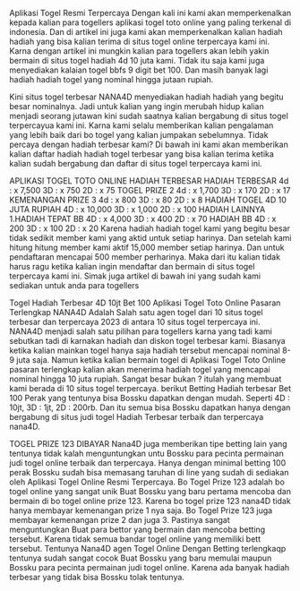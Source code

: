 
Aplikasi Togel Resmi Terpercaya Dengan kali ini kami akan memperkenalkan kepada kalian para togellers aplikasi togel toto online yang paling terkenal di indonesia. Dan di artikel ini juga kami akan memperkenalkan kalian hadiah hadiah yang bisa kalian terima di situs togel online terpercaya kami ini. Karna dengan artikel ini mungkin kalian para togellers akan lebih yakin bermain di situs togel hadiah 4d 10 juta kami. Tidak itu saja kami juga menyediakan kalaian togel bbfs 9 digit bet 100. Dan masih banyak lagi hadiah hadiah togel yang nominal hingga jutaan rupiah.


Kini situs togel terbesar NANA4D menyediakan hadiah hadiah yang begitu besar nominalnya. Jadi untuk kalian yang ingin merubah hidup kalian menjadi seorang jutawan kini sudah saatnya kalian bergabung di situs togel terpercayua kami ini. Karna kami selalu memberikan kalian pengalaman yang lebih baik dari bo togel yang kalian jumpakan sebelumnya. Tidak percaya dengan hadiah terbesar kami? Di bawah ini kami akan memberikan kalian daftar hadiah hadiah togel terbesar yang bisa kalian terima ketika kalian sudah bergabung dan daftar di situs togel terpercaya kami ini.

APLIKASI TOGEL TOTO ONLINE HADIAH TERBESAR
HADIAH TERBESAR
4d : x 7,500
3D : x 750
2D : x 75
TOGEL PRIZE 2
4d : x 1,700
3D : x 170
2D : x 17
KEMENANGAN PRIZE 3
4d : x 800
3D : x 80
2D : x 8
HADIAH TOGEL 4D 10 JUTA RUPIAH
4D : x 10,000
3D : x 1,000
2D : x 100
HADIAH LAINNYA 1.HADIAH TEPAT BB
4D : x 4,000
3D : x 400
2D : x 70
HADIAH BB
4D : x 200
3D : x 100
2D : x 20
Karena hadiah hadiah togel kami yang begitu besar tidak sedikit member kami yang aktid untuk setiap harinya. Dan setelah kami hitung hitung member kami aktif 15,000 member setiap harinya. Dan untuk pendaftaran mencapai 500 member perharinya. Maka dari itu kalian tidak harus ragu ketika kalian ingin mendaftar dan bermain di situs togel terpercaya kami ini. Simak juga artikel di bawah ini yang sudah kami sediakan untuk anda para togellers

Togel Hadiah Terbesar 4D 10jt Bet 100
Aplikasi Togel Toto Online Pasaran Terlengkap NANA4D Adalah Salah satu agen togel dari 10 situs togel terbesar dan terpercaya 2023 di antara 10 situs togel terpercaya ini. NANA4D menjadi salah satu pilihan para togellers karna yang tadi kami sebutkan tadi di karnakan hadiah dan diskon togel terbesar kami. Biasanya ketika kalian mainkan togel hanya saja hadiah tersebut mencapai nominal 8-9 juta saja. Namun ketika kalian bermain togel di Aplikasi Togel Toto Online pasaran terlengkap kalian akan menerima hadiah togel yang mencapai nominal hingga 10 juta rupiah. Sangat besar bukan ? itulah yang membuat kami berada di 10 situs togel terpercaya.
berikut Betting Hadiah terbesar Bet 100 Perak yang tentunya bisa Bossku dapatkan dengan mudah. Seperti 4D : 10jt, 3D : 1jt, 2D : 200rb. Dan itu semua bisa Bossku dapatkan hanya dengan bergabung di situs judi togel Hadiah Terbesar terbaik dan terpercaya nana4D.

TOGEL PRIZE 123 DIBAYAR 
Nana4D juga memberikan tipe betting lain yang tentunya tidak kalah menguntungkan untu Bossku para pecinta permainan judi togel online terbaik dan terpercaya. Hanya dengan minimal betting 100 perak Bossku sudah bisa memasang taruhan di line yang sudah di sediakan oleh Aplikasi Togel Online Resmi Terpercaya. Bo Togel Prize 123 adalah bo togel online yang sangat unik Buat Bossku yang baru pertama mencoba dan bermain di bo togel online prize 123. Karena bo togel prize 123 nana4D tidak hanya membayar kemenangan prize 1 nya saja. Bo Togel Prize 123 juga membayar kemenangan prize 2 dan juga 3. Pastinya sangat menguntungkan Buat para bettor yang bermain dan mencoba betting tersebut.
Karena tidak semua bandar togel online yang memiliki bett tersebut. Tentunya Nana4D agen Togel Online Dengan Betting terlengkaqp tentunya sudah sangat cocok Buat Bossku yang baru memulai maupun Bossku para pecinta permainan judi togel online. Karena ada banyak hadiah terbesar yang tidak bisa Bossku tolak tentunya.
